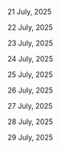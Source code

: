 21 July, 2025

22 July, 2025

23 July, 2025

24 July, 2025

25 July, 2025

26 July, 2025

27 July, 2025

28 July, 2025

29 July, 2025